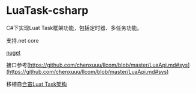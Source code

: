 # LuaTask-csharp

C#下实现Luat Task框架功能，包括定时器、多任务功能。

支持.net core

[nuget](https://www.nuget.org/packages/LuaTask)

接口参考[https://github.com/chenxuuu/llcom/blob/master/LuaApi.md#sys](https://github.com/chenxuuu/llcom/blob/master/LuaApi.md#sys)

移植自[合宙Luat Task架构](http://wiki.openluat.com/doc/luatFramework/)
